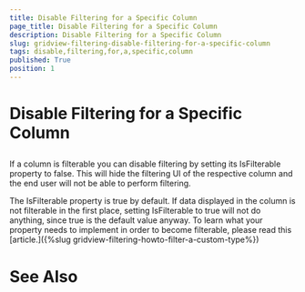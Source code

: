 ```yaml
---
title: Disable Filtering for a Specific Column
page_title: Disable Filtering for a Specific Column
description: Disable Filtering for a Specific Column
slug: gridview-filtering-disable-filtering-for-a-specific-column
tags: disable,filtering,for,a,specific,column
published: True
position: 1
---
```


# Disable Filtering for a Specific Column



## 

If a column is filterable you can disable filtering by setting its IsFilterable property to false. This will hide the filtering UI of the respective column and the end user will not be able to perform filtering.

The IsFilterable property is true by default. If data displayed in the column is not filterable in the first place, setting IsFilterable to true will not do anything, since true is the default value anyway. To learn what your property needs to implement in order to become filterable, please read this [article.]({%slug gridview-filtering-howto-filter-a-custom-type%})

# See Also
